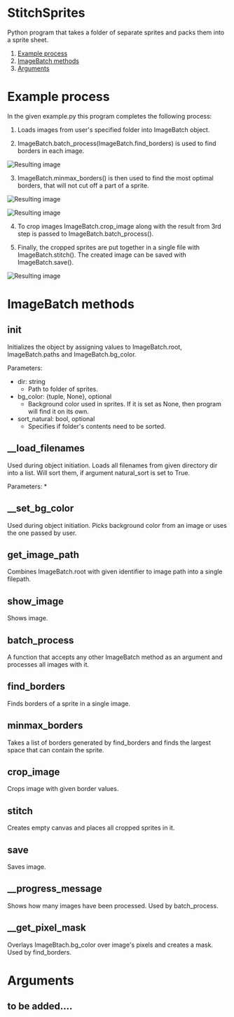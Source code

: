 # StitchSprites
Python program that takes a folder of separate sprites and packs them into a sprite sheet.

1. [Example process](#example-process)
2. [ImageBatch methods](#imagebatch-methods)
3. [Arguments](#arguments)

# Example process
In the given example.py this program completes the following process:

1) Loads images from user's specified folder into ImageBatch object. 

2) ImageBatch.batch_process(ImageBatch.find_borders) is used to find borders in each image.

![Resulting image](https://github.com/alisev/StitchSprites/blob/master/example%20images/borders.png)

3) ImageBatch.minmax_borders() is then used to find the most optimal borders, that will not cut off a part of a sprite.

![Resulting image](https://github.com/alisev/StitchSprites/blob/master/example%20images/optimal_border.png)

![Resulting image](https://github.com/alisev/StitchSprites/blob/master/example%20images/optimal_borders_2.png)

4) To crop images ImageBatch.crop_image along with the result from 3rd step is passed to ImageBatch.batch_process().

5) Finally, the cropped sprites are put together in a single file with ImageBatch.stitch(). The created image can be saved with ImageBatch.save().

![Resulting image](https://github.com/alisev/StitchSprites/blob/master/output/sprite_sheet.png)


# ImageBatch methods
## __init__
Initializes the object by assigning values to ImageBatch.root, ImageBatch.paths and ImageBatch.bg_color.

Parameters:
* dir: string
    - Path to folder of sprites.
* bg_color: {tuple, None}, optional
    - Background color used in sprites. If it is set as None, then program will find it on its own.
* sort_natural: bool, optional
    - Specifies if folder's contents need to be sorted.

## __load_filenames
Used during object initiation. Loads all filenames from given directory dir into a list. Will sort them, if argument natural_sort is set to True.

Parameters:
* 

## __set_bg_color
Used during object initiation. 
Picks background color from an image or uses the one passed by user.

## get_image_path
Combines ImageBatch.root with given identifier to image path into a single filepath.

## show_image
Shows image.

## batch_process
A function that accepts any other ImageBatch method as an argument and processes all images with it.

## find_borders
Finds borders of a sprite in a single image.

## minmax_borders
Takes a list of borders generated by find_borders and finds the largest space that can contain the sprite.

## crop_image
Crops image with given border values.

## stitch
Creates empty canvas and places all cropped sprites in it.

## save
Saves image.

## __progress_message
Shows how many images have been processed. Used by batch_process.

## __get_pixel_mask
Overlays ImageBtach.bg_color over image's pixels and creates a mask. Used by find_borders.

# Arguments
## to be added....
